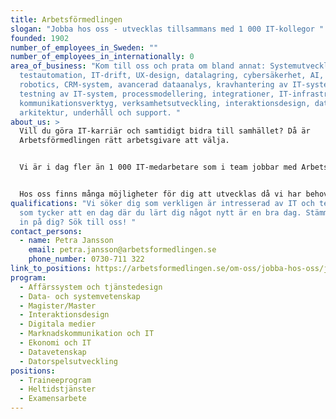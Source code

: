 ```yaml
---
title: Arbetsförmedlingen
slogan: "Jobba hos oss - utvecklas tillsammans med 1 000 IT-kollegor "
founded: 1902
number_of_employees_in_Sweden: ""
number_of_employees_in_internationally: 0
area_of_business: "Kom till oss och prata om bland annat: Systemutveckling,
  testautomation, IT-drift, UX-design, datalagring, cybersäkerhet, AI, NLP,
  robotics, CRM-system, avancerad dataanalys, kravhantering av IT-system,
  testning av IT-system, processmodellering, integrationer, IT-infrastruktur,
  kommunikationsverktyg, verksamhetsutveckling, interaktionsdesign, datalagring,
  arkitektur, underhåll och support. "
about_us: >
  Vill du göra IT-karriär och samtidigt bidra till samhället? Då är
  Arbetsförmedlingen rätt arbetsgivare att välja. 


  Vi är i dag fler än 1 000 IT-medarbetare som i team jobbar med Arbetsförmedlingens stora transformation till en mer digitaliserad myndighet. Med modern teknologi skapar vi riktigt bra digitala kund- och användarupplevelser för våra användare. 


  Hos oss finns många möjligheter för dig att utvecklas då vi har behov av flera olika IT-kompetenser. Här får du arbeta i en miljö där nytänkande och kreativitet uppmuntras. Du blir en del av en inkluderande och tillåtande kultur. Hos oss är kompetensutveckling inom många spännande och innovativa områden en naturlig del av ditt arbete. Med flexibla arbetstider och möjlighet att jobba på distans blir det enklare än någonsin att få en bra balans i livet. 
qualifications: "Vi söker dig som verkligen är intresserad av IT och teknik och
  som tycker att en dag där du lärt dig något nytt är en bra dag. Stämmer detta
  in på dig? Sök till oss! "
contact_persons:
  - name: Petra Jansson
    email: petra.jansson@arbetsformedlingen.se
    phone_number: 0730-711 322
link_to_positions: https://arbetsformedlingen.se/om-oss/jobba-hos-oss/jobba-med-it-hos-arbetsformedlingen
program:
  - Affärssystem och tjänstedesign
  - Data- och systemvetenskap
  - Magister/Master
  - Interaktionsdesign
  - Digitala medier
  - Marknadskommunikation och IT
  - Ekonomi och IT
  - Datavetenskap
  - Datorspelsutveckling
positions:
  - Traineeprogram
  - Heltidstjänster
  - Examensarbete
---
```

